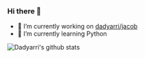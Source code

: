 ### Hi there 👋

- 🔭 I’m currently working on [dadyarri/jacob](https://github.com/dadyarri/jacob)
- 🌱 I’m currently learning Python

![Dadyarri's github stats](https://github-readme-stats.vercel.app/api?username=dadyarri&count_private=true&show_icons=true)
